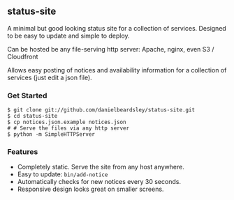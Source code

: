 ## status-site
A minimal but good looking status site for a collection of services.
Designed to be easy to update and simple to deploy.

Can be hosted be any file-serving http server: Apache, nginx, even S3 / Cloudfront

Allows easy posting of notices and availability information
for a collection of services (just edit a json file).

### Get Started

    $ git clone git://github.com/danielbeardsley/status-site.git
    $ cd status-site
    $ cp notices.json.example notices.json
    # # Serve the files via any http server
    $ python -m SimpleHTTPServer

### Features

 * Completely static. Serve the site from any host anywhere.
 * Easy to update: `bin/add-notice`
 * Automatically checks for new notices every 30 seconds.
 * Responsive design looks great on smaller screens.
